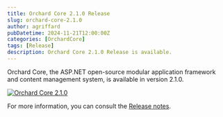 ```yaml
---
title: Orchard Core 2.1.0 Release
slug: orchard-core-2.1.0
author: agriffard
pubDatetime: 2024-11-21T12:00:00Z
categories: [OrchardCore]
tags: [Release]
description: Orchard Core 2.1.0 Release is available.
---
```


Orchard Core, the ASP.NET open-source modular application framework and content management system, is available in version 2.1.0.

[![Orchard Core 2.1.0](https://opengraph.githubassets.com/bf974d006f1a716888d06020fbba866d02ac37a9229fb98ee80d97b3c2ae873d/OrchardCMS/OrchardCore/releases/tag/v2.1.0)](https://github.com/OrchardCMS/OrchardCore/releases/tag/v2.1.0)

For more information, you can consult the [Release notes](https://docs.orchardcore.net/en/latest/docs/releases/2.1.0/).
